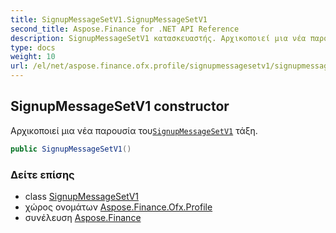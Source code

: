```yaml
---
title: SignupMessageSetV1.SignupMessageSetV1
second_title: Aspose.Finance for .NET API Reference
description: SignupMessageSetV1 κατασκευαστής. Αρχικοποιεί μια νέα παρουσία τουSignupMessageSetV1 τάξη.
type: docs
weight: 10
url: /el/net/aspose.finance.ofx.profile/signupmessagesetv1/signupmessagesetv1/
---
```

## SignupMessageSetV1 constructor

Αρχικοποιεί μια νέα παρουσία του[`SignupMessageSetV1`](../) τάξη.

```csharp
public SignupMessageSetV1()
```

### Δείτε επίσης

* class [SignupMessageSetV1](../)
* χώρος ονομάτων [Aspose.Finance.Ofx.Profile](../../signupmessagesetv1/)
* συνέλευση [Aspose.Finance](../../../)


